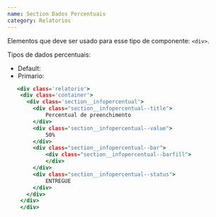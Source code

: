 ```yaml
---
name: Section Dados Percentuais
category: Relatorios
---
```


Elementos que deve ser usado para esse tipo de componente: `<div>`.

Tipos de dados percentuais:
 - Default:
 - Primario:

```sectionpercentualdata.html
   <div class='relatorio'>
    <div class='container'>
      <div class='section__infopercentual'>
        <div class="section__infopercentual--title">
            Percentual de preenchimento
        </div>
        <div class="section__infopercentual--value">
            50%
        </div>
        <div class="section__infopercentual--bar">
            <div class="section__infopercentual--barfill">
            </div>
        </div>
        <div class="section__infopercentual--status">
            ENTREGUE
        </div>
      </div>
    </div>
    </div>

```